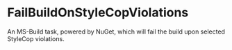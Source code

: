 FailBuildOnStyleCopViolations
=============================

An MS-Build task, powered by NuGet, which will fail the build upon selected StyleCop violations.